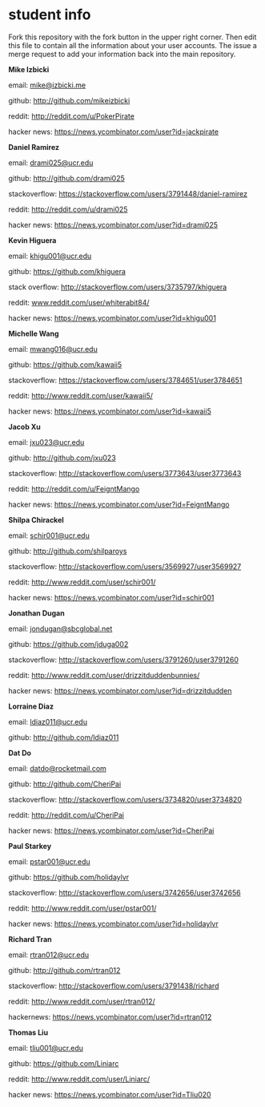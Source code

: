 # student info

Fork this repository with the fork button in the upper right corner.  Then edit this file to contain all the information about your user accounts.  The issue a merge request to add your information back into the main repository.

**Mike Izbicki**

email: mike@izbicki.me

github: http://github.com/mikeizbicki

reddit: http://reddit.com/u/PokerPirate

hacker news: https://news.ycombinator.com/user?id=jackpirate

**Daniel Ramirez**

email: drami025@ucr.edu 

github: http://github.com/drami025

stackoverflow: https://stackoverflow.com/users/3791448/daniel-ramirez

reddit: http://reddit.com/u/drami025

hacker news: https://news.ycombinator.com/user?id=drami025
        
**Kevin Higuera**        

email:  khigu001@ucr.edu

github:  https://github.com/khiguera

stack overflow: http://stackoverflow.com/users/3735797/khiguera

reddit: www.reddit.com/user/whiterabit84/

hacker news: https://news.ycombinator.com/user?id=khigu001

**Michelle Wang**

email: mwang016@ucr.edu

github: https://github.com/kawaii5

stackoverflow: https://stackoverflow.com/users/3784651/user3784651

reddit: http://www.reddit.com/user/kawaii5/

hacker news: https://news.ycombinator.com/user?id=kawaii5

**Jacob Xu**

email: jxu023@ucr.edu

github: http://github.com/jxu023

stackoverflow: http://stackoverflow.com/users/3773643/user3773643

reddit: http://reddit.com/u/FeigntMango

hacker news: https://news.ycombinator.com/user?id=FeigntMango

**Shilpa Chirackel**

email: schir001@ucr.edu

github: http://github.com/shilparoys

stackoverflow: http://stackoverflow.com/users/3569927/user3569927

reddit: http://www.reddit.com/user/schir001/

hacker news: https://news.ycombinator.com/user?id=schir001

**Jonathan Dugan**

email: jondugan@sbcglobal.net

github: https://github.com/jduga002

stackoverflow: http://stackoverflow.com/users/3791260/user3791260

reddit: http://www.reddit.com/user/drizzitduddenbunnies/

hacker news: https://news.ycombinator.com/user?id=drizzitdudden

**Lorraine Diaz**

email: ldiaz011@ucr.edu

github: http://github.com/ldiaz011

**Dat Do**

email: datdo@rocketmail.com

github: http://github.com/CheriPai

stackoverflow: http://stackoverflow.com/users/3734820/user3734820

reddit: http://reddit.com/u/CheriPai

hacker news: https://news.ycombinator.com/user?id=CheriPai

**Paul Starkey**

email: pstar001@ucr.edu

github: https://github.com/holidaylvr

stackoverflow: http://stackoverflow.com/users/3742656/user3742656

reddit: http://www.reddit.com/user/pstar001/

hacker news: https://news.ycombinator.com/user?id=holidaylvr

**Richard Tran**

email: rtran012@ucr.edu

github: http://github.com/rtran012

stackoverflow: http://stackoverflow.com/users/3791438/richard

reddit: http://www.reddit.com/user/rtran012/

hackernews: https://news.ycombinator.com/user?id=rtran012

**Thomas Liu**

email: tliu001@ucr.edu

github: https://github.com/Liniarc

reddit: http://www.reddit.com/user/Liniarc/

hacker news: https://news.ycombinator.com/user?id=Tliu020

